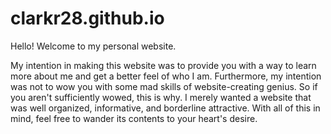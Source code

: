 # clarkr28.github.io

Hello!  Welcome to my personal website.

My intention in making this website was to provide you with a way to learn
more about me and get a better feel of who I am.  Furthermore, my intention was
not to wow you with some mad skills of website-creating genius.  So if you aren't
sufficiently wowed, this is why.  I merely wanted a website that was well
organized, informative, and borderline attractive.  With all of this in mind,
feel free to wander its contents to your heart's desire.  
